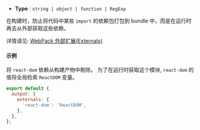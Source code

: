 - **Type** : `string | object | function | RegExp`

在构建时，防止将代码中某些 `import` 的依赖包打包到 bundle 中，而是在运行时再去从外部获取这些依赖。

详情请见: [WebPack 外部扩展(Externals)](https://webpack.docschina.org/configuration/externals/)

#### 示例

将 `react-dom` 依赖从构建产物中剔除。
为了在运行时获取这个模块, `react-dom` 的值将全局检索 `ReactDOM` 变量。

```js
export default {
  output: {
    externals: {
      'react-dom': 'ReactDOM',
    },
  },
};
```
